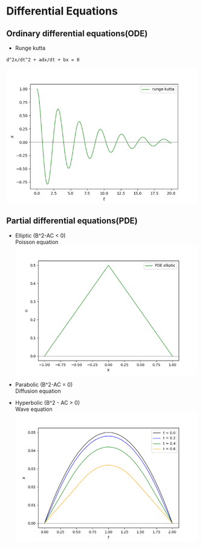 # Differential Equations

## Ordinary differential equations(ODE)
- Runge kutta
~~~
d^2x/dt^2 + adx/dt + bx = 0
~~~
![fig](./out/data_ode.png)


## Partial differential equations(PDE)
- Elliptic (B^2-AC < 0)  
Poisson equation
![fig](./out/data_elliptic.png)

- Parabolic (B^2-AC = 0)  
Diffusion equation

- Hyperbolic (B^2 - AC > 0)   
Wave equation
![fig](./out/data_hyperbollic.png)
